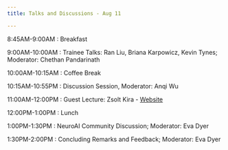 ```yaml
---
title: Talks and Discussions - Aug 11

---
```


8:45AM-9:00AM
: Breakfast

9:00AM-10:00AM
: Trainee Talks\: Ran Liu, Briana Karpowicz, Kevin Tynes; Moderator\: Chethan Pandarinath

10:00AM-10:15AM
: Coffee Break

10:15AM-10:55PM
: Discussion Session, Moderator\: Anqi Wu

11:00AM-12:00PM
: Guest Lecture\: Zsolt Kira - [Website](https://faculty.cc.gatech.edu/~zk15/)

12:00PM-1:00PM
: Lunch

1:00PM-1:30PM
: NeuroAI Community Discussion; Moderator\: Eva Dyer

1:30PM-2:00PM
: Concluding Remarks and Feedback; Moderator\: Eva Dyer








